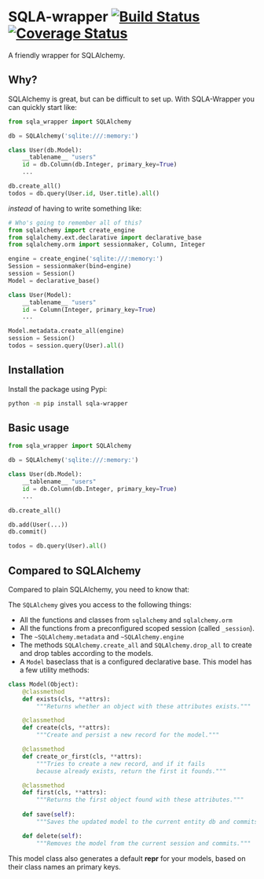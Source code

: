 # SQLA-wrapper [![Build Status](https://travis-ci.org/jpsca/sqla-wrapper.png)](https://travis-ci.org/jpsca/sqla-wrapper) [![Coverage Status](https://coveralls.io/repos/github/jpsca/sqla-wrapper/badge.svg?branch=master)](https://coveralls.io/github/jpsca/sqla-wrapper?branch=master)

A friendly wrapper for SQLAlchemy.

## Why?

SQLAlchemy is great, but can be difficult to set up. With SQLA-Wrapper you can quickly start like:

```python
from sqla_wrapper import SQLAlchemy

db = SQLAlchemy('sqlite:///:memory:')

class User(db.Model):
    __tablename__ "users"
    id = db.Column(db.Integer, primary_key=True)
    ...

db.create_all()
todos = db.query(User.id, User.title).all()
```

*instead* of having to write something like:

```python
# Who's going to remember all of this?
from sqlalchemy import create_engine
from sqlalchemy.ext.declarative import declarative_base
from sqlalchemy.orm import sessionmaker, Column, Integer

engine = create_engine('sqlite:///:memory:')
Session = sessionmaker(bind=engine)
session = Session()
Model = declarative_base()

class User(Model):
    __tablename__ "users"
    id = Column(Integer, primary_key=True)
    ...

Model.metadata.create_all(engine)
session = Session()
todos = session.query(User).all()
```

## Installation

Install the package using Pypi:

```bash
python -m pip install sqla-wrapper
```


## Basic usage

```python
from sqla_wrapper import SQLAlchemy

db = SQLAlchemy('sqlite:///:memory:')

class User(db.Model):
    __tablename__ "users"
    id = db.Column(db.Integer, primary_key=True)
    ...

db.create_all()

db.add(User(...))
db.commit()

todos = db.query(User).all()
```

## Compared to SQLAlchemy

Compared to plain SQLAlchemy, you need to know that:

The `SQLAlchemy` gives you access to the following things:

- All the functions and classes from `sqlalchemy` and `sqlalchemy.orm`
- All the functions from a preconfigured scoped session (called `_session`).
- The `~SQLAlchemy.metadata` and `~SQLAlchemy.engine`
- The methods `SQLAlchemy.create_all` and `SQLAlchemy.drop_all` to create and drop tables according to the models.
- A `Model` baseclass that is a configured declarative base. This model has a few utility methods:

```python
class Model(Object):
    @classmethod
    def exists(cls, **attrs):
        """Returns whether an object with these attributes exists."""

    @classmethod
    def create(cls, **attrs):
        """Create and persist a new record for the model."""

    @classmethod
    def create_or_first(cls, **attrs):
        """Tries to create a new record, and if it fails
        because already exists, return the first it founds."""

    @classmethod
    def first(cls, **attrs):
        """Returns the first object found with these attributes."""
    
    def save(self):
        """Saves the updated model to the current entity db and commits."""

    def delete(self):
        """Removes the model from the current session and commits."""
```

This model class also generates a default __repr__ for your models, based on their class names an primary keys.
